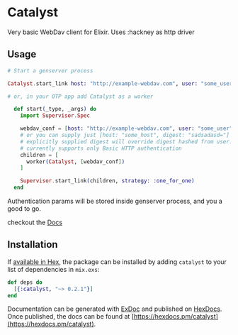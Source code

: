 # Catalyst

Very basic WebDav client for Elixir. Uses :hackney as http driver

## Usage

```elixir
# Start a genserver process

Catalyst.start_link host: "http://example-webdav.com", user: "some_user", password: "123"

# or, in your OTP app add Catalyst as a worker

  def start(_type, _args) do
    import Supervisor.Spec

    webdav_conf = [host: "http://example-webdav.com", user: "some_user", password: "123"]
    # or you can supply just [host: "some_host", digest: "sadsadasd="]
    # explicitly supplied digest will override digest hashed from user:password
    # currently supports only Basic HTTP authentication
    children = [
      worker(Catalyst, [webdav_conf])
    ]

    Supervisor.start_link(children, strategy: :one_for_one)
  end
```

Authentication params will be stored inside genserver process, and you a good to go.

checkout the [Docs](https://hexdocs.pm/catalyst/0.1.0/api-reference.html)

## Installation

If [available in Hex](https://hex.pm/docs/publish), the package can be installed
by adding `catalyst` to your list of dependencies in `mix.exs`:

```elixir
def deps do
  [{:catalyst, "~> 0.2.1"}]
end
```

Documentation can be generated with [ExDoc](https://github.com/elixir-lang/ex_doc)
and published on [HexDocs](https://hexdocs.pm). Once published, the docs can
be found at [https://hexdocs.pm/catalyst](https://hexdocs.pm/catalyst).

